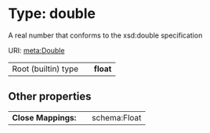 
# Type: double

A real number that conforms to the xsd:double specification

URI: [meta:Double](https://w3id.org/linkml/Double)

|  |  |  |
| --- | --- | --- |
| Root (builtin) type | | **float** |

## Other properties

|  |  |  |
| --- | --- | --- |
| **Close Mappings:** | | schema:Float |
